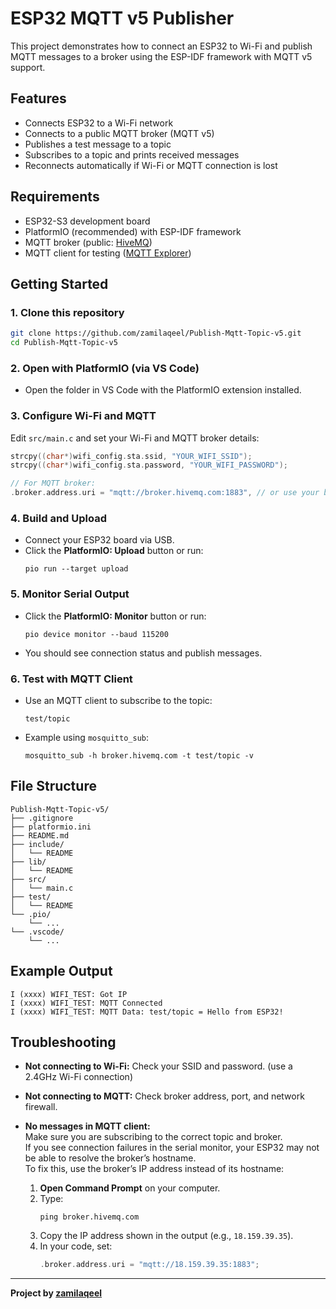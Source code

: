 # ESP32 MQTT v5 Publisher

This project demonstrates how to connect an ESP32 to Wi-Fi and publish MQTT messages to a broker using the ESP-IDF framework with MQTT v5 support.

## Features

- Connects ESP32 to a Wi-Fi network
- Connects to a public MQTT broker (MQTT v5)
- Publishes a test message to a topic
- Subscribes to a topic and prints received messages
- Reconnects automatically if Wi-Fi or MQTT connection is lost

## Requirements

- ESP32-S3 development board
- PlatformIO (recommended) with ESP-IDF framework
- MQTT broker (public: [HiveMQ](https://www.hivemq.com/public-mqtt-broker/))
- MQTT client for testing ([MQTT Explorer](https://mqtt-explorer.com/))

## Getting Started

### 1. Clone this repository

```sh
git clone https://github.com/zamilaqeel/Publish-Mqtt-Topic-v5.git
cd Publish-Mqtt-Topic-v5
```

### 2. Open with PlatformIO (via VS Code)

- Open the folder in VS Code with the PlatformIO extension installed.

### 3. Configure Wi-Fi and MQTT

Edit `src/main.c` and set your Wi-Fi and MQTT broker details:

```c
strcpy((char*)wifi_config.sta.ssid, "YOUR_WIFI_SSID");
strcpy((char*)wifi_config.sta.password, "YOUR_WIFI_PASSWORD");

// For MQTT broker:
.broker.address.uri = "mqtt://broker.hivemq.com:1883", // or use your broker's IP
```

### 4. Build and Upload

- Connect your ESP32 board via USB.
- Click the **PlatformIO: Upload** button or run:
  ```
  pio run --target upload
  ```

### 5. Monitor Serial Output

- Click the **PlatformIO: Monitor** button or run:
  ```
  pio device monitor --baud 115200 
  ```
- You should see connection status and publish messages.

### 6. Test with MQTT Client

- Use an MQTT client to subscribe to the topic:
  ```
  test/topic
  ```
- Example using `mosquitto_sub`:
  ```
  mosquitto_sub -h broker.hivemq.com -t test/topic -v
  ```

## File Structure

```
Publish-Mqtt-Topic-v5/
├── .gitignore
├── platformio.ini
├── README.md
├── include/
│   └── README
├── lib/
│   └── README
├── src/
│   └── main.c
├── test/
│   └── README
└── .pio/
    └── ...
└── .vscode/
    └── ...
```

## Example Output

```
I (xxxx) WIFI_TEST: Got IP
I (xxxx) WIFI_TEST: MQTT Connected
I (xxxx) WIFI_TEST: MQTT Data: test/topic = Hello from ESP32!
```

## Troubleshooting

- **Not connecting to Wi-Fi:** Check your SSID and password. (use a 2.4GHz Wi-Fi connection)
- **Not connecting to MQTT:** Check broker address, port, and network firewall.
- **No messages in MQTT client:**  
  Make sure you are subscribing to the correct topic and broker.  
  If you see connection failures in the serial monitor, your ESP32 may not be able to resolve the broker’s hostname.  
  To fix this, use the broker’s IP address instead of its hostname:

  1. **Open Command Prompt** on your computer.
  2. Type:
     ```
     ping broker.hivemq.com
     ```
  3. Copy the IP address shown in the output (e.g., `18.159.39.35`).
  4. In your code, set:
     ```c
     .broker.address.uri = "mqtt://18.159.39.35:1883";
     ```

---

**Project by [zamilaqeel](https://github.com/zamilaqeel)**

